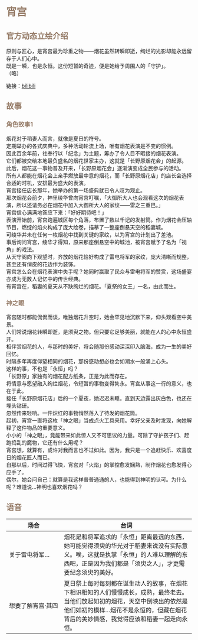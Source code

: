 # <font style="color:#967c68;">宵宫</font>
## <font style="color:#967c68;">官方动态立绘介绍</font>
原则与匠心，是宵宫最为珍重之物——烟花虽然转瞬即逝，绚烂的光影却能永远留存于人们心中。  
既是一瞬，也是永恒。这份短暂的奇迹，便是她给予周围人的「守护」。  
（略）

链接：[bilibili](https://www.bilibili.com/opus/533531497622763859?spm_id_from=333.1387.0.0)



## <font style="color:#967c68;">故事</font>
### <font style="color:#967c68;">角色故事1</font>
烟花对于稻妻人而言，就像是夏日的符号。  
定期举办的各式庆典中，多种活动轮流上场，唯有烟花表演是不变的惯例。  
因此百余年前，社奉行以「纪念」为主题，筹办了令人目不暇接的烟花表演。  
它们都被交给本地最负盛名的烟花世家主办，这就是「长野原烟花会」的起源。  
此后，烟花这一事物普及开来，「长野原烟花会」逐渐演变成全民参与的活动。  
所有人都能在烟花会上亲手燃放最中意的烟花，而「长野原烟花店」的店长会选择合适的时机，安排最为盛大的表演。  
宵宫接任店长那年，她举办的第一场盛典就已令人叹为观止。  
那次烟花会前夕，神里绫华曾向宵宫叮嘱，「大御所大人也会观看这次的烟花表演，所以还请务必在烟花中加入大御所大人的家纹——雷之三重巴。」  
宵宫信心满满地答应下来：「好好期待吧！」  
表演开始前，宵宫跑遍城区每个角落，布置了数以千记的发射筒。作为烟花会压轴节目，燃绽的焰火构成了庞大绘卷，描摹了一整座倒悬天空的稻妻城。  
可绫华并未在任何一枚烟花中找到关键的家纹，以为宵宫的计划出了差池。  
事后询问宵宫，绫华才得知，原来那座倒悬空中的城池，被宵宫赋予了名为「视角」的戏法。  
从天守阁向下观望时，齐放的烟花恰好构成了雷电将军的家纹，庞大清晰而规整，甚至还有俏皮的花边作为装饰。  
宵宫怎么会在烟花表演中失手呢？她同时赢取了民众与雷电将军的赞赏，这场盛宴亦成为无数人记忆中的传世经典。  
有宵宫在，稻妻的夏天从不缺绚烂的烟花。「夏祭的女王」一名，由此而生。





### <font style="color:#967c68;">神之眼</font>
宵宫随时都能侃侃而谈，唯独烟花升空时，她会罕见地沉默下来，仰头观看空中美景。  
人们常说烟花转瞬即逝，是须臾之物。但只要它足够美丽，就能在人的心中永恒盛开。  
相伴赏烟花的人，与那时的美好，将会随那份感动深深印入脑海，成为一生的美好回忆。  
时隔多年再度仰望相同的烟花，那份感动想必也会如潮水一般涌上心头。  
这样的事，不也是「永恒」吗？  
「长野原」家独有的烟花配方纸条，正是为此而存在。  
将情意与愿望融入绚烂烟花，令短暂的事物变得隽永。宵宫从事这一行的意义，也在于此。  
接任「长野原烟花店」后的一个夏夜，她迟迟未睡。直到天边露出灰白色，也还在埋头钻研。  
忽然传来轻响。一件炽红的事物悄然落入了待发的烟花筒。  
起初，宵宫一直将这枚「神之眼」当成点火工具来用。幸好父亲及时发现，向她解释了这件物品的重要意义。  
小小的「神之眼」，竟能带来如此惊人又不可思议的力量。可除了守护孩子们、赶跑捣乱的魔物，它还有什么用呢？  
宵宫想，就算有，或许对我而言也不过如此。因为，我只是一个追赶快乐、欢喜度日的烟花匠人而已。  
自那以后，时间过得飞快，宵宫对「火焰」的掌控愈发娴熟，制作烟花也愈发得心应手了。  
偶尔，她会问自己：就算是我这样普普通通的人，也能得到神明的认可。为什么呢？难道说…神明也喜欢烟花吗？





## <font style="color:#967c68;">语音</font>
<table>
        <thead>
            <tr>
                <th>场合</th>
                <th>台词</th>
            </tr>
        </thead>
        <tbody>
            <tr>
                <td> 关于雷电将军…</td>
                <td>
                    烟花是和将军追求的「永恒」距离最远的东西，她可能觉得须臾的华光对于稻妻来说没有实际意义。唉，这就是执掌「永恒」的人难以理解的东西吧，正是因为我们都是「须臾之人」，才更需要纪念须臾的美好。
                </td>
            </tr>
            <tr>
                <td  class = "audio-tbale" > 想要了解宵宫·其四</td>
                <td>
                    夏日祭上每时每刻都在诞生动人的故事，在烟花下相识相知的人们慢慢成长，成熟，最终老去。当他们放起如初的烟花，天空中倒映出的依然是他们如初的模样…烟花不是永恒的，但藏在烟花背后的美妙情感，我觉得应该和稻妻一起走向永恒。
                </td>
            </tr>
        </tbody>
</table>

<style>
    .audio-tbale {
    white-space: nowrap; /* 防止内容换行 */
}
</style>